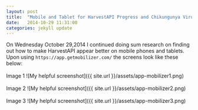 ```yaml
---
layout: post
title:  "Mobile and Tablet for HarvestAPI Progress and Chikungunya Virus"
date:   2014-10-29 11:31:00
categories: jekyll update
---
```


On Wednesday October 29,2014 I continued doing sum research on finding out how to make HarvestAPI appear better on mobile phones 
and tablets. Upon using `https://app.getmobilizer.com/` the screens look like these below: 
<br/><br/>
Image 1
![My helpful screenshot]({{ site.url }}/assets/app-mobilizer1.png)
<br/><br/>
Image 2
![My helpful screenshot]({{ site.url }}/assets/app-mobilizer2.png)
<br/><br/>
Image 3
![My helpful screenshot]({{ site.url }}/assets/app-mobilizer3.png)